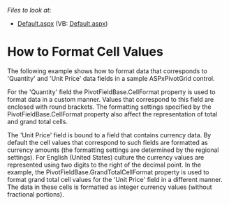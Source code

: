 <!-- default file list -->
*Files to look at*:

* [Default.aspx](./CS/ASPxPivotGrid_FormatCellValues/Default.aspx) (VB: [Default.aspx](./VB/ASPxPivotGrid_FormatCellValues/Default.aspx))
<!-- default file list end -->
# How to Format Cell Values


<p>The following example shows how to format data that corresponds to 'Quantity' and 'Unit Price' data fields in a sample ASPxPivotGrid control.</p><p>For the 'Quantity' field the PivotFieldBase.CellFormat property is used to format data in a custom manner. Values that correspond to this field are enclosed with round brackets. The formatting settings specified by the PivotFieldBase.CellFormat property also affect the representation of total and grand total cells.</p><p>The 'Unit Price' field is bound to a field that contains currency data. By default the cell values that correspond to such fields are formatted as currency amounts (the formatting settings are determined by the regional settings). For English (United States) culture the currency values are represented using two digits to the right of the decimal point. In the example, the PivotFieldBase.GrandTotalCellFormat property is used to format grand total cell values for the 'Unit Price' field in a different manner. The data in these cells is formatted as integer currency values (without fractional portions).</p>

<br/>


